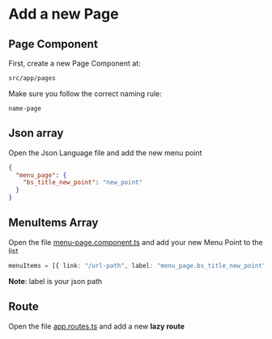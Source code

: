 # Add a new Page

## Page Component

First, create a new Page Component at:

```bash
src/app/pages
```

Make sure you follow the correct naming rule:

```
name-page
```

## Json array

Open the Json Language file and add the new menu point

```json
{
  "menu_page": {
    "bs_title_new_point": "new_point"
  }
}
```

## MenuItems Array

Open the file [menu-page.component.ts](../../src/app/pages/menu-page/menu-page.component.ts) and add your new Menu Point to the list

```ts
menuItems = [{ link: "/url-path", label: "menu_page.bs_title_new_point" }];
```

**Note**: label is your json path

## Route

Open the file [app.routes.ts](../../src/app/app.routes.ts) and add a new **lazy route**
